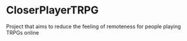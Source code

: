 # CloserPlayerTRPG
Project that aims to reduce the feeling of remoteness for people playing TRPGs online
